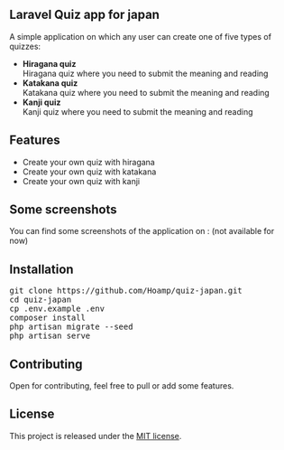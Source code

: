 ## Laravel Quiz app for japan

A simple application on which any user can create one of five types of quizzes:
- <b>Hiragana quiz</b><br/>
    Hiragana quiz where you need to submit the meaning and reading
- <b>Katakana quiz</b><br/>
    Katakana quiz where you need to submit the meaning and reading
- <b>Kanji quiz</b><br/>
    Kanji quiz where you need to submit the meaning and reading

## Features
- Create your own quiz with hiragana
- Create your own quiz with katakana
- Create your own quiz with kanji

## Some screenshots

You can find some screenshots of the application on :  (not available for now)

## Installation

<pre>
git clone https://github.com/Hoamp/quiz-japan.git
cd quiz-japan
cp .env.example .env
composer install
php artisan migrate --seed
php artisan serve
</pre>

## Contributing

Open for contributing, feel free to pull or add some features.

## License

This project is released under the [MIT license](https://opensource.org/licenses/MIT).